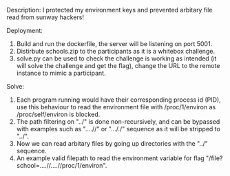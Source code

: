 Description: I protected my environment keys and prevented arbitary file read from sunway hackers!

Deployment: 
1) Build and run the dockerfile, the server will be listening on port 5001.
2) Distirbute schools.zip to the participants as it is a whitebox challenge.
3) solve.py can be used to check the challenge is working as intended (it will solve the challenge and get the flag), change the URL to the remote instance to mimic a participant.

Solve: 
1) Each program running would have their corresponding process id (PID), use this behaviour to read the environment file with /proc/1/environ as /proc/self/environ is blocked.
2) The path filtering on "../" is done non-recursively, and can be bypassed with examples such as "....//" or "..././" sequence as it will be stripped to "../".
3) Now we can read arbitary files by going up directories with the "../" sequence.
4) An example valid filepath to read the environment variable for flag "/file?school=....//....//proc/1/environ".




